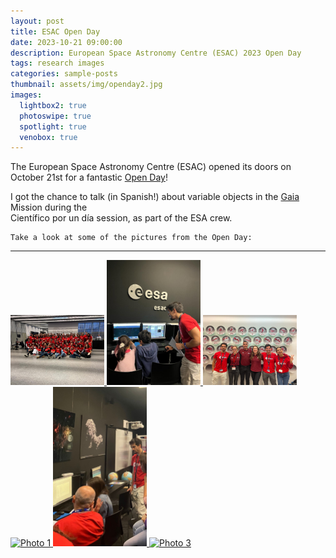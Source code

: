 ```yaml
---
layout: post
title: ESAC Open Day
date: 2023-10-21 09:00:00
description: European Space Astronomy Centre (ESAC) 2023 Open Day
tags: research images
categories: sample-posts
thumbnail: assets/img/openday2.jpg
images:
  lightbox2: true
  photoswipe: true
  spotlight: true
  venobox: true
---
```


The European Space Astronomy Centre (ESAC) opened its doors on October 21st for a fantastic [Open Day](https://www.esa.int/About_Us/ESAC/Get_set_for_the_ESA_Open_Day_2023_at_ESAC)!

I got the chance to talk (in Spanish!) about variable objects in the [Gaia](https://www.esa.int/Science_Exploration/Space_Science/Gaia) Mission during the  
Científico por un día session, as part of the ESA crew.

````
Take a look at some of the pictures from the Open Day:
````
---

<div class="spotlight-group">
    <a class="spotlight" href="/assets/img/openday1.jpg">
        <img src="/assets/img/openday1.jpg" alt="Photo 1" style="width: 150px; height: auto;"/>
    </a>
    <a class="spotlight" href="/assets/img/openday2.jpg">
        <img src="/assets/img/openday2.jpg" alt="Photo 2" style="width: 150px; height: auto;"/>
    </a>
    <a class="spotlight" href="/assets/img/openday3.jpg">
        <img src="/assets/img/openday3.jpg" alt="Photo 3" style="width: 150px; height: auto;"/>
    </a>
    <a class="spotlight" href="/assets/img/openday4.jpg">
        <img src="/assets/img/openday4.jpg" alt="Photo 1" style="width: 150px; height: auto;"/>
    </a>
    <a class="spotlight" href="/assets/img/openday5.jpg">
        <img src="/assets/img/openday5.jpg" alt="Photo 2" style="width: 150px; height: auto;"/>
    </a>
    <a class="spotlight" href="/assets/img/openday6.jpg">
        <img src="/assets/img/openday6.jpg" alt="Photo 3" style="width: 150px; height: auto;"/>
    </a>
</div>


